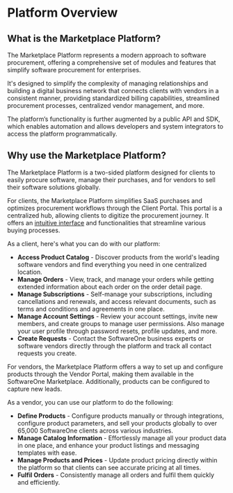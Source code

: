 # Platform Overview

## What is the Marketplace Platform?

The Marketplace Platform represents a modern approach to software procurement, offering a comprehensive set of modules and features that simplify software procurement for enterprises.

It's designed to simplify the complexity of managing relationships and building a digital business network that connects clients with vendors in a consistent manner, providing standardized billing capabilities, streamlined procurement processes, centralized vendor management, and more.

The platform’s functionality is further augmented by a public API and SDK, which enables automation and allows developers and system integrators to access the platform programmatically.&#x20;

## Why use the Marketplace Platform? <a href="#features" id="features"></a>

The Marketplace Platform is a two-sided platform designed for clients to easily procure software, manage their purchases, and for vendors to sell their software solutions globally.&#x20;

For clients, the Marketplace Platform simplifies SaaS purchases and optimizes procurement workflows through the Client Portal. This portal is a centralized hub, allowing clients to digitize the procurement journey. It offers an [intuitive interface](getting-started/interface/) and functionalities that streamline various buying processes.&#x20;

As a client, here's what you can do with our platform:&#x20;

* **Access Product Catalog** - Discover products from the world's leading software vendors and find everything you need in one centralized location.
* **Manage Orders** - View, track, and manage your orders while getting extended information about each order on the order detail page.
* **Manage Subscriptions** - Self-manage your subscriptions, including cancellations and renewals, and access relevant documents, such as terms and conditions and agreements in one place.
* **Manage Account Settings** - Review your account settings, invite new members, and create groups to manage user permissions. Also manage your user profile through password resets, profile updates, and more.
* **Create Requests** - Contact the SoftwareOne business experts or software vendors directly through the platform and track all contact requests you create.

For vendors, the Marketplace Platform offers a way to set up and configure products through the Vendor Portal, making them available in the SoftwareOne Marketplace. Additionally, products can be configured to capture new leads.

As a vendor, you can use our platform to do the following:

* **Define Products** - Configure products manually or through integrations, configure product parameters, and sell your products globally to over 65,000 SoftwareOne clients across various industries.
* **Manage Catalog Information** - Effortlessly manage all your product data in one place, and enhance your product listings and messaging templates with ease.
* **Manage Products and Prices** - Update product pricing directly within the platform so that clients can see accurate pricing at all times.
* **Fulfil Orders** - Consistently manage all orders and fulfil them quickly and efficiently.
